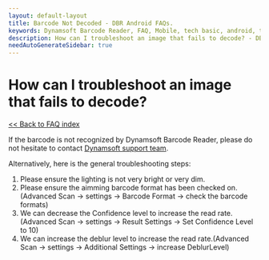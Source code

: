 ```yaml
---
layout: default-layout
title: Barcode Not Decoded - DBR Android FAQs.
keywords: Dynamsoft Barcode Reader, FAQ, Mobile, tech basic, android, template, driver license, settings
description: How can I troubleshoot an image that fails to decode? - DBR Android FAQs.
needAutoGenerateSidebar: true
---
```


# How can I troubleshoot an image that fails to decode?

[<< Back to FAQ index](index.md)

If the barcode is not recognized by Dynamsoft Barcode Reader, please do not hesitate to contact <a href="https://www.dynamsoft.com/contact/?ver=latest" target="_blank">Dynamsoft support team</a>.

Alternatively, here is the general troubleshooting steps:

1. Please ensure the lighting is not very bright or very dim.
2. Please ensure the aimming barcode format has been checked on.(Advanced Scan -> settings -> Barcode Format -> check the barcode formats)
3. We can decrease the Confidence level to increase the read rate.(Advanced Scan -> settings -> Result Settings -> Set Confidence Level to 10)
4. We can increase the deblur level to increase the read rate.(Advanced Scan -> settings -> Additional Settings -> increase DeblurLevel) 